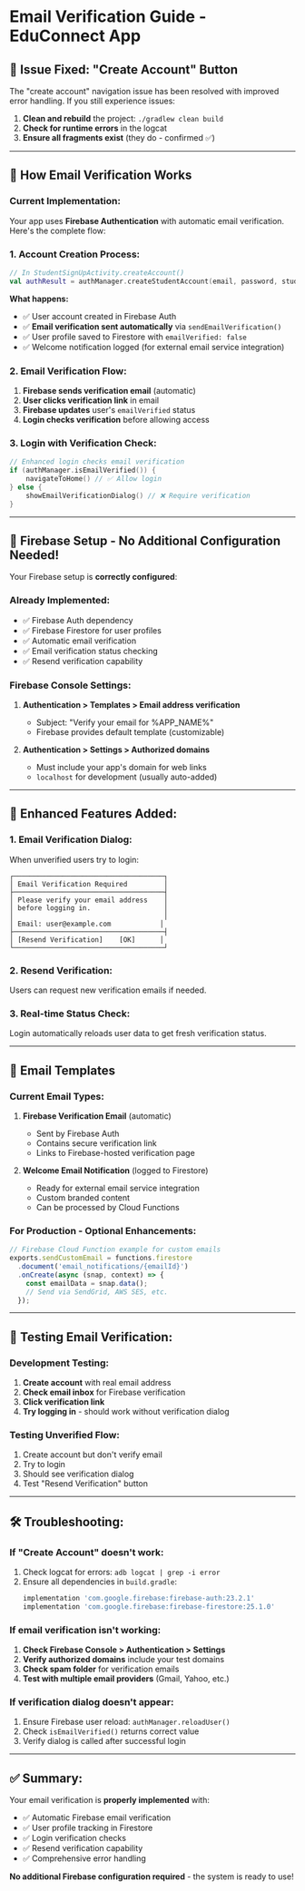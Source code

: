 # Email Verification Guide - EduConnect App

## 🔧 **Issue Fixed: "Create Account" Button**

The "create account" navigation issue has been resolved with improved error handling. If you still experience issues:

1. **Clean and rebuild** the project: `./gradlew clean build`
2. **Check for runtime errors** in the logcat
3. **Ensure all fragments exist** (they do - confirmed ✅)

---

## 📧 **How Email Verification Works**

### **Current Implementation:**

Your app uses **Firebase Authentication** with automatic email verification. Here's the complete flow:

### **1. Account Creation Process:**
```kotlin
// In StudentSignUpActivity.createAccount()
val authResult = authManager.createStudentAccount(email, password, studentData)
```

**What happens:**
- ✅ User account created in Firebase Auth
- ✅ **Email verification sent automatically** via `sendEmailVerification()`
- ✅ User profile saved to Firestore with `emailVerified: false`
- ✅ Welcome notification logged (for external email service integration)

### **2. Email Verification Flow:**
1. **Firebase sends verification email** (automatic)
2. **User clicks verification link** in email
3. **Firebase updates** user's `emailVerified` status
4. **Login checks verification** before allowing access

### **3. Login with Verification Check:**
```kotlin
// Enhanced login checks email verification
if (authManager.isEmailVerified()) {
    navigateToHome() // ✅ Allow login
} else {
    showEmailVerificationDialog() // ❌ Require verification
}
```

---

## 🚀 **Firebase Setup - No Additional Configuration Needed!**

Your Firebase setup is **correctly configured**:

### **Already Implemented:**
- ✅ Firebase Auth dependency
- ✅ Firebase Firestore for user profiles
- ✅ Automatic email verification
- ✅ Email verification status checking
- ✅ Resend verification capability

### **Firebase Console Settings:**
1. **Authentication > Templates > Email address verification**
   - Subject: "Verify your email for %APP_NAME%"
   - Firebase provides default template (customizable)

2. **Authentication > Settings > Authorized domains**
   - Must include your app's domain for web links
   - `localhost` for development (usually auto-added)

---

## 🔄 **Enhanced Features Added:**

### **1. Email Verification Dialog:**
When unverified users try to login:
```
┌─────────────────────────────────────┐
│ Email Verification Required         │
├─────────────────────────────────────┤
│ Please verify your email address    │
│ before logging in.                  │
│                                     │
│ Email: user@example.com            │
├─────────────────────────────────────┤
│ [Resend Verification]    [OK]      │
└─────────────────────────────────────┘
```

### **2. Resend Verification:**
Users can request new verification emails if needed.

### **3. Real-time Status Check:**
Login automatically reloads user data to get fresh verification status.

---

## 📝 **Email Templates**

### **Current Email Types:**

1. **Firebase Verification Email** (automatic)
   - Sent by Firebase Auth
   - Contains secure verification link
   - Links to Firebase-hosted verification page

2. **Welcome Email Notification** (logged to Firestore)
   - Ready for external email service integration
   - Custom branded content
   - Can be processed by Cloud Functions

### **For Production - Optional Enhancements:**

```javascript
// Firebase Cloud Function example for custom emails
exports.sendCustomEmail = functions.firestore
  .document('email_notifications/{emailId}')
  .onCreate(async (snap, context) => {
    const emailData = snap.data();
    // Send via SendGrid, AWS SES, etc.
  });
```

---

## 🧪 **Testing Email Verification:**

### **Development Testing:**
1. **Create account** with real email address
2. **Check email inbox** for Firebase verification
3. **Click verification link**
4. **Try logging in** - should work without verification dialog

### **Testing Unverified Flow:**
1. Create account but don't verify email
2. Try to login
3. Should see verification dialog
4. Test "Resend Verification" button

---

## 🛠 **Troubleshooting:**

### **If "Create Account" doesn't work:**
1. Check logcat for errors: `adb logcat | grep -i error`
2. Ensure all dependencies in `build.gradle`:
   ```gradle
   implementation 'com.google.firebase:firebase-auth:23.2.1'
   implementation 'com.google.firebase:firebase-firestore:25.1.0'
   ```

### **If email verification isn't working:**
1. **Check Firebase Console > Authentication > Settings**
2. **Verify authorized domains** include your test domains
3. **Check spam folder** for verification emails
4. **Test with multiple email providers** (Gmail, Yahoo, etc.)

### **If verification dialog doesn't appear:**
1. Ensure Firebase user reload: `authManager.reloadUser()`
2. Check `isEmailVerified()` returns correct value
3. Verify dialog is called after successful login

---

## ✅ **Summary:**

Your email verification is **properly implemented** with:
- ✅ Automatic Firebase email verification
- ✅ User profile tracking in Firestore  
- ✅ Login verification checks
- ✅ Resend verification capability
- ✅ Comprehensive error handling

**No additional Firebase configuration required** - the system is ready to use! 